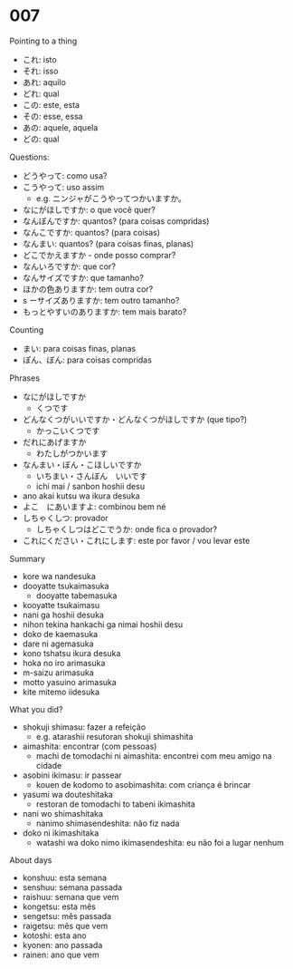 # 007

Pointing to a thing

- これ: isto
- それ: isso
- あれ: aquilo
- どれ: qual
- この: este, esta
- その: esse, essa
- あの: aquele, aquela
- どの: qual

Questions:

- どうやって: como usa?
- こうやって: uso assim
  - e.g. ニンジャがこうやってつかいますか。
- なにがほしですか: o que você quer?
- なんぼんですか: quantos? (para coisas compridas)
- なんこですか: quantos? (para coisas)
- なんまい: quantos? (para coisas finas, planas)
- どこでかえますか - onde posso comprar?
- なんいろですか: que cor?
- なんサイズですか: que tamanho?
- ほかの色ありますか: tem outra cor?
- s ーサイズありますか: tem outro tamanho?
- もっとやすいのありますか: tem mais barato?

Counting

- まい: para coisas finas, planas
- ぽん、ぼん: para coisas compridas

Phrases

- なにがほしですか
  - くつです
- どんなくつがいいですか・どんなくつがほしですか (que tipo?)
  - かっこいくつです
- だれにあげますか
  - わたしがつかいます
- なんまい・ぼん・こほしいですか
  - いちまい・さんぼん　いいです
  - ichi mai / sanbon hoshii desu
- ano akai kutsu wa ikura desuka
- よこ　にあいますよ: combinou bem né
- しちゃくしつ: provador
  - しちゃくしつはどこでうか: onde fica o provador?
- これにください・これにします: este por favor / vou levar este

Summary

- kore wa nandesuka
- dooyatte tsukaimasuka
  - dooyatte tabemasuka
- kooyatte tsukaimasu
- nani ga hoshii desuka
- nihon tekina hankachi ga nimai hoshii desu
- doko de kaemasuka
- dare ni agemasuka
- kono tshatsu ikura desuka
- hoka no iro arimasuka
- m-saizu arimasuka
- motto yasuino arimasuka
- kite mitemo iidesuka

What you did?

- shokuji shimasu: fazer a refeição
  - e.g. atarashii resutoran shokuji shimashita
- aimashita: encontrar (com pessoas)
  - machi de tomodachi ni aimashita: encontrei com meu amigo na cidade
- asobini ikimasu: ir passear
  - kouen de kodomo to asobimashita: com criança é brincar
- yasumi wa douteshitaka
  - restoran de tomodachi to tabeni ikimashita
- nani wo shimashitaka
  - nanimo shimasendeshita: não fiz nada
- doko ni ikimashitaka
  - watashi wa doko nimo ikimasendeshita: eu não foi a lugar nenhum

About days

- konshuu: esta semana
- senshuu: semana passada
- raishuu: semana que vem
- kongetsu: esta mês
- sengetsu: mês passada
- raigetsu: mês que vem
- kotoshi: esta ano
- kyonen: ano passada
- rainen: ano que vem
